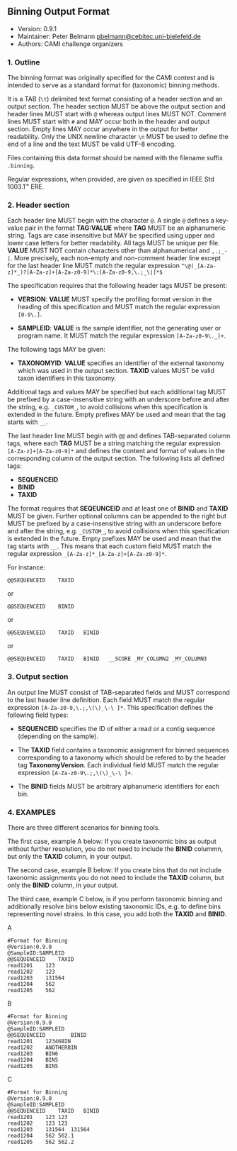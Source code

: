 ## Binning Output Format

  * Version:    0.9.1
  * Maintainer: Peter Belmann <pbelmann@cebitec.uni-bielefeld.de>
  * Authors: CAMI challenge organizers

### 1. Outline

The binning format was originally specified for the CAMI contest and is intended to serve as a standard format for (taxonomic) binning methods. 

It is a TAB (`\t`) delimited text format consisting of a header section and an
output section. The header section MUST be above the output section and header
lines MUST start with `@` whereas output lines MUST NOT. Comment lines MUST
start with `#` and MAY occur both in the header and output section. Empty lines
MAY occur anywhere in the output for better readability. Only the UNIX newline
character `\n` MUST be used to define the end of a line and the text MUST be
valid UTF-8 encoding.

Files containing this data format should be named with the filename suffix `.binning`.

Regular expressions, when provided, are given as specified in IEEE Std 1003.1™ ERE.

### 2. Header section

Each header line MUST begin with the character `@`. A single `@` defines a
key-value pair in the format **TAG:VALUE** where **TAG** MUST be an
alphanumeric string. Tags are case insensitive but MAY be specified using upper
and lower case letters for better readability. All tags MUST be unique per file.
 **VALUE** MUST NOT contain characters other than alphanumerical and `,.;_-|`.
More precisely, each non-empty and non-comment header line except for the last
header line MUST match the regular expression `^\@(_[A-Za-z]*_)?[A-Za-z]+[A-Za-z0-9]*\:[A-Za-z0-9,\.;_\|]*$`

The specification requires that the following header tags MUST be present:

  * **VERSION**: **VALUE** MUST specify the profiling format version in the heading
  of this specification and MUST match the regular expression `[0-9\.]`.

  * **SAMPLEID**: **VALUE** is the sample identifier, not the generating user or program name. It MUST match the regular  expression `[A-Za-z0-9\._]+`.

The following tags MAY be given:

  * **TAXONOMYID**: **VALUE** specifies an identifier of the external taxonomy
  which was used in the output section. **TAXID** values MUST be valid
  taxon identifiers in this taxonomy.

Additional tags and values MAY be specified but each additional tag MUST be
prefixed by a case-insensitive string with an underscore before and after the string,
e.g. `_CUSTOM_`, to avoid collisions when this specification is extended in the future.
Empty prefixes MAY be used and mean that the tag starts with `__`.

The last header line MUST begin with `@@` and defines TAB-separated column tags,
where each **TAG** MUST be a string matching the regular expression
`[A-Za-z]+[A-Za-z0-9]*` and defines the content and format of values in the
corresponding column of the output section. The following lists all defined tags:

  * **SEQUENCEID**
  * **BINID**
  * **TAXID**

The format requires that **SEQEUNCEID** and at least one of **BINID** and **TAXID** MUST be given.
Further optional columns can be appended to the right but MUST be 
prefixed by a case-insensitive string with an underscore before and after the string,
e.g. `_CUSTOM_`, to avoid collisions when this specification is extended in the future.
Empty prefixes MAY be used and mean that the tag starts with `__`. This means that each
custom field MUST match the regular expression `_[A-Za-z]*_[A-Za-z]+[A-Za-z0-9]*`.

For instance:

    @@SEQUENCEID	TAXID

or

    @@SEQUENCEID	BINID
or

    @@SEQUENCEID	TAXID	BINID

or

    @@SEQUENCEID	TAXID	BINID	__SCORE	_MY_COLUMN2	_MY_COLUMN3

### 3. Output section

An output line MUST consist of TAB-separated fields and MUST correspond to
the last header line definition. Each field MUST match the regular expression
`[A-Za-z0-9,\.;,\(\)_\-\ ]*`. This specification defines the following field types:

  * **SEQUENCEID** specifies the ID of either a read or a contig sequence (depending on
    the sample).

  * The **TAXID** field contains a taxonomic assignment for binned sequences corresponding to a taxonomy which should be refered to by the header tag **TaxonomyVersion**. Each individual field MUST match the
regular expression `[A-Za-z0-9\.;,\(\)_\-\ ]+`.

  * The **BINID** fields MUST be arbitrary alphanumeric identifiers for each bin.

### 4. EXAMPLES

There are three different scenarios for binning tools.

The first case, example A below: If you create taxonomic bins as output without
further resolution, you do not need to include the **BINID** colummn, but only the
**TAXID** column, in your output.

The second case, example B below: If you create bins that do not include
taxonomic assignments you do not need to include the **TAXID** column, but only the
**BINID** column, in your output.

The third case, example C below, is if you perform taxonomic binning and
additionally resolve bins below existing taxonomic IDs, e.g. to define bins
representing novel strains. In this case, you add both the **TAXID** and **BINID**.

A
```
#Format for Binning
@Version:0.9.0
@SampleID:SAMPLEID
@@SEQUENCEID	TAXID
read1201	123
read1202	123
read1203	131564
read1204	562
read1205	562
```
B
```
#Format for Binning
@Version:0.9.0
@SampleID:SAMPLEID
@@SEQUENCEID		BINID
read1201	12346BIN
read1202	ANOTHERBIN
read1203	BIN6
read1204	BIN5
read1205	BIN5
```
C
```
#Format for Binning
@Version:0.9.0
@SampleID:SAMPLEID
@@SEQUENCEID	TAXID	BINID
read1201	123	123
read1202	123	123
read1203	131564	131564
read1204	562	562.1
read1205	562	562.2
```

